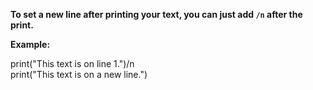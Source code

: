 **To set a new line after printing your text, you can just add **`/n`** after the print.**

**Example:**

print("This text is on line 1.")/n\
print("This text is on a new line.")
